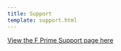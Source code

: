 ```yaml
---
title: Support
template: support.html
---
```


[View the F Prime Support page here](https://fprime.jpl.nasa.gov/dev/fprime-website-mkdocs-dev-gh-pages/latest/support/)